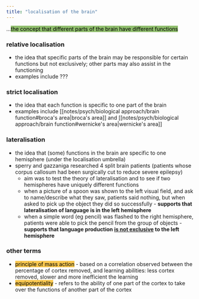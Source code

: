 ```yaml
---
title: "localisation of the brain"
---
```


...<mark style="background: #90BE6D;">the concept that different parts of the brain have different functions</mark>
### relative localisation
- the idea that specific parts of the brain may be responsible for certain functions but not exclusively; other parts may also assist in the functioning
- examples include ???
### strict localisation
- the idea that each function is specific to one part of the brain
- examples include [[notes/psych/biological approach/brain function#broca's area|broca's area]] and [[notes/psych/biological approach/brain function#wernicke's area|wernicke's area]] 
### lateralisation
- the idea that (some) functions in the brain are specific to one hemisphere (under the localisation umbrella)
- sperry and gazzaniga researched 4 split brain patients (patients whose corpus callosum had been surgically cut to reduce severe epilepsy) 
	- aim was to test the theory of lateralisation and to see if two hemispheres have uniquely different functions
	- when a picture of a spoon was shown to the left visual field, and ask to name/describe what they saw, patients said nothing, but when asked to pick up the object they did so successfully - **supports that lateralisation of language is in the left hemisphere**
	- when a simple word (eg pencil) was flashed to the right hemisphere, patients were able to pick the pencil from the group of objects - **supports that language production <u>is not exclusive</u> to the left hemisphere** 
### other terms
- <mark style="background: #F9C74F;">principle of mass action</mark> - based on a correlation observed between the percentage of cortex removed, and learning abilities: less cortex removed, slower and more inefficient the learning
- <mark style="background: #F9C74F;">equipotentiality</mark> - refers to the ability of one part of the cortex to take over the functions of another part of the cortex
